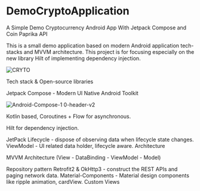 # DemoCryptoApplication
A Simple Demo Cryptocurrency Android App With Jetpack Compose and Coin Paprika API 


This is a small demo application based on modern Android application tech-stacks and MVVM architecture.
This project is for focusing especially on the new library Hilt of implementing dependency injection.


![CRYTO](https://user-images.githubusercontent.com/48213736/134566591-d1a83c4a-64de-4f27-89dd-c7ee0cf2a527.jpg)






Tech stack & Open-source libraries

Jetpack Compose - Modern UI Native Android Toolkit

![Android-Compose-1 0-header-v2](https://user-images.githubusercontent.com/48213736/134568608-020fe69a-3991-4e17-83a6-e26cad319b3f.png)


Kotlin based, Coroutines + Flow for asynchronous.


Hilt for dependency injection.

JetPack
Lifecycle - dispose of observing data when lifecycle state changes.
ViewModel - UI related data holder, lifecycle aware.
Architecture

MVVM Architecture (View - DataBinding - ViewModel - Model)

Repository pattern
Retrofit2 & OkHttp3 - construct the REST APIs and paging network data.
Material-Components - Material design components like ripple animation, cardView.
Custom Views
